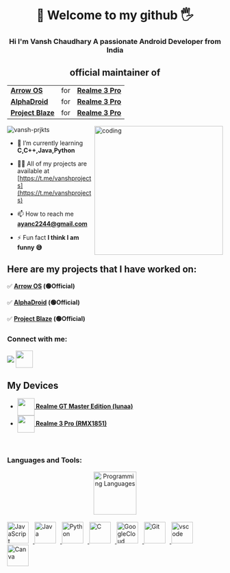 <h1 align="center"> 🫰 Welcome to my github 🖐</h1>
<h3 align="center">Hi I'm Vansh Chaudhary A passionate Android Developer from India</h3>
<h2 align="center">official maintainer of </h2>
<table align="center">
  <tr>
  
  <tr>
      <td><b><a href="https://github.com/ArrowOS/android_manifest">Arrow OS</a></b></td>
    <td> for </td>
    <td><b><a href="https://www.realme.com/in/realme-3-pro">Realme 3 Pro</a></b></td>
  </tr>
    <td><b><a href="https://github.com/AlphaDroid-Project/manifest">AlphaDroid</a></b></td>
    <td> for </td>
    <td><b><a href="https://www.realme.com/in/realme-3-pro">Realme 3 Pro</a></b></td>
  </tr>
     <td><b><a href="https://github.com/ProjectBlaze/manifest">Project Blaze</a></b></td>
    <td> for </td>
    <td><b><a href="https://www.realme.com/in/realme-3-pro">Realme 3 Pro</a></b></td>
  </tr>
</table>
<img align="right" alt="coding" width="300" src="https://cdn.dribbble.com/users/1162077/screenshots/3848914/programmer.gif">

<p align="left"> <img src="https://komarev.com/ghpvc/?username=vansh-prjkts&label=Profile%20views&color=0e75b6&style=flat" alt="vansh-prjkts" /> </p>

- 🌱 I’m currently learning **C,C++,Java,Python**

- 👨‍💻 All of my projects are available at [https://t.me/vanshprojects](https://t.me/vanshprojects)

- 📫 How to reach me **ayanc2244@gmail.com**

- ⚡ Fun fact **I think I am funny 😅**
<h2 align="left">Here are my projects that I have worked on:</h2>
<p>✅ <b><a href="https://github.com/ArrowOS">Arrow OS</a></b><strong> (🟢Official)</strong></p>
<p>✅ <b><a href="https://github.com/AlphaDroid-Project">AlphaDroid</a></b><strong> (🟢Official)</strong></p>
<p>✅ <b><a href="https://github.com/ProjectBlaze">Project Blaze</a></b><strong> (🟢Official)</strong></p>
<h3 align="left">Connect with me:</h3>
<p align="left">
<a href="https://www.instagram.com/vansh_chaudhary08/"><img align="center" src="https://img.icons8.com/color/48/null/instagram-new--v1.png"></a>
<a href="https://t.me/vanshprojects"><img align="center" src="https://img.icons8.com/3d-fluency/94/null/telegram.png" height="40" width="40" /></a>
</p>

<!--Devices Section-->
<h2><b>My Devices</b></h2>
<ul>
  <li><a href="https://www.realme.com/global/realme-gt-master-edition"><img align="center" src="https://static.realme.net/v3/common/images/toApp-overseas-25892ede38.png" height="40" width="40" /><b> Realme GT Master Edition (lunaa)</b></a></li>
  <li><a href="https://www.realme.com/in/realme-3-pro"><img align="center" src="https://static.realme.net/v3/common/images/toApp-overseas-25892ede38.png" height="40" width="40" /><b> Realme 3 Pro (RMX1851)</b></a></li>
</ul>
<br>
<h3 align="left">Languages and Tools:</h3>
<div align="center" style="display:block;">
    <img width="100px" alt="Programming Languages" src="https://user-images.githubusercontent.com/78341798/194531121-47b0119a-ce00-439d-b586-125f86acb098.png"/> 
</div>
<br>   
<!-- Icons Resources -->
<!-- https://devicon.dev/ -->
<!-- https://cdn.jsdelivr.net/npm/simple-icons@v3/icons/ -->
<a href="https://developer.mozilla.org/en-US/docs/Web/JavaScript" target="_blank" rel="noreferrer">
      <img  alt="JavaScript" height="50px" style="padding-right:10px;" src="https://cdn.jsdelivr.net/gh/devicons/devicon/icons/javascript/javascript-plain.svg"/>
  </a>
  <a href="https://www.java.com/en/" target="_blank" rel="noreferrer">
      <img  alt="Java" height="50px" style="padding-right:10px;" src="https://cdn.jsdelivr.net/gh/devicons/devicon/icons/java/java-original.svg"/>
  </a>    
  <a href="https://www.python.org/" target="_blank" rel="noreferrer">
      <img  alt="Python" height="50px" style="padding-right:10px;" src="https://cdn.jsdelivr.net/gh/devicons/devicon/icons/python/python-original.svg"/>
  </a>
  <a href="https://www.cprogramming.com/" target="_blank" rel="noreferrer">
      <img  alt="C" height="50px" style="padding-right:10px;" src="https://cdn.jsdelivr.net/gh/devicons/devicon/icons/c/c-original.svg"/>
  </a>
  <a href="https://cloud.google.com/" target="_blank" rel="noreferrer">
      <img  alt="GoogleCloud" height="50px" style="padding-right:10px;" src="https://cdn.jsdelivr.net/gh/devicons/devicon/icons/googlecloud/googlecloud-original.svg"/> 
  </a>
   <a href="https://git-scm.com/" target="_blank" rel="noreferrer">
      <img  alt="Git" height="50px" style="padding-right:10px;" src="https://cdn.jsdelivr.net/gh/devicons/devicon/icons/git/git-original.svg"/>
  </a>
  <a href="https://code.visualstudio.com/" target="_blank" rel="noreferrer">
      <img  alt="vscode" height="50px" style="padding-right:10px;"src="https://cdn.jsdelivr.net/gh/devicons/devicon/icons/vscode/vscode-original.svg"/>
  </a>
  <a href="https://www.canva.com/" target="_blank" rel="noreferrer">
      <img  alt="Canva" height="50px" style="padding-right:10px;" src="https://cdn.jsdelivr.net/gh/devicons/devicon/icons/canva/canva-original.svg"/> 
  </a>
</div>
<br>
<br>


